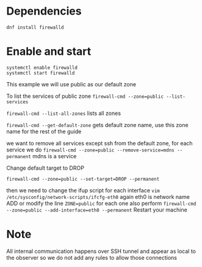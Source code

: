 

# Dependencies
`dnf install firewalld`

# Enable and start

```
systemctl enable firewalld
systemctl start firewalld
```


This example we will use public as our default zone

To list the services of public zone
`firewall-cmd --zone=public --list-services`

`firewall-cmd --list-all-zones` lists all zones

`firewall-cmd --get-default-zone` gets default zone name, use this zone name for the rest of the guide

we want to remove all services except ssh from the default zone, for each service we do
`firewall-cmd --zone=public --remove-service=mdns --permanent` mdns is a service


Change default target to DROP
```
firewall-cmd --zone=public --set-target=DROP --permanent
```

then we need to change the ifup script for each interface
`vim /etc/sysconfig/network-scripts/ifcfg-eth0` again eth0 is network name
ADD or modify the line `ZONE=public`
for each one also perform `firewall-cmd --zone=public --add-interface=eth0 --permanent`
Restart your machine


# Note
All internal communication happens over SSH tunnel and appear as local to the observer so we do not add any rules to allow those connections
